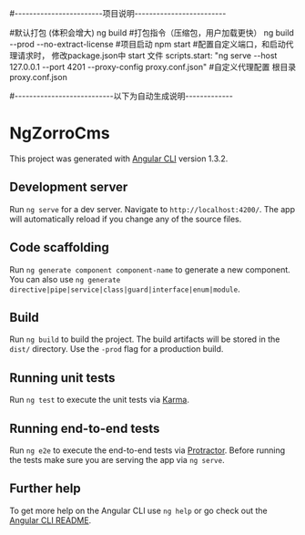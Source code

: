 #------------------------项目说明-------------------------

#默认打包 (体积会增大)
ng build 
#打包指令（压缩包，用户加载更快）
ng build --prod --no-extract-license
#项目启动
npm start 
#配置自定义端口，和启动代理请求时， 修改package.json中 start 文件
scripts.start: "ng serve --host 127.0.0.1 --port 4201 --proxy-config proxy.conf.json"
#自定义代理配置
根目录 proxy.conf.json 


#---------------------------以下为自动生成说明-------------



# NgZorroCms

This project was generated with [Angular CLI](https://github.com/angular/angular-cli) version 1.3.2.

## Development server

Run `ng serve` for a dev server. Navigate to `http://localhost:4200/`. The app will automatically reload if you change any of the source files.

## Code scaffolding

Run `ng generate component component-name` to generate a new component. You can also use `ng generate directive|pipe|service|class|guard|interface|enum|module`.

## Build

Run `ng build` to build the project. The build artifacts will be stored in the `dist/` directory. Use the `-prod` flag for a production build.

## Running unit tests

Run `ng test` to execute the unit tests via [Karma](https://karma-runner.github.io).

## Running end-to-end tests

Run `ng e2e` to execute the end-to-end tests via [Protractor](http://www.protractortest.org/).
Before running the tests make sure you are serving the app via `ng serve`.

## Further help

To get more help on the Angular CLI use `ng help` or go check out the [Angular CLI README](https://github.com/angular/angular-cli/blob/master/README.md).
